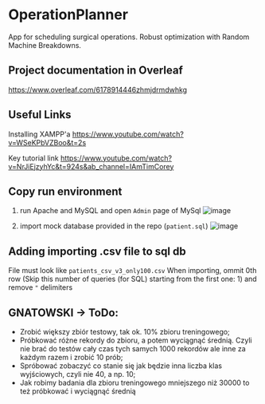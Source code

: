 # OperationPlanner
App for scheduling surgical operations. Robust optimization with Random Machine Breakdowns.

## Project documentation in Overleaf
https://www.overleaf.com/6178914446zhmjdrmdwhkg

## Useful Links
Installing XAMPP'a https://www.youtube.com/watch?v=WSeKPbVZBoo&t=2s

Key tutorial link https://www.youtube.com/watch?v=NrJiEjzyhYc&t=924s&ab_channel=IAmTimCorey

## Copy run environment
1) run Apache and MySQL and open `Admin` page of MySql
![image](https://user-images.githubusercontent.com/48590717/144767103-b535efb5-6d1e-4dd2-8f20-6c6ecfabee22.png)

2) import mock database provided in the repo (`patient.sql`)
![image](https://user-images.githubusercontent.com/48590717/144767377-8f6954c8-fb92-4e35-a6cc-877308c7ec3b.png)

## Adding importing .csv file to sql db
File must look like `patients_csv_v3_only100.csv`
When importing, ommit 0th row (Skip this number of queries (for SQL) starting from the first one: 1) and remove `"` delimiters

## GNATOWSKI -> ToDo:
- Zrobić większy zbiór testowy, tak ok. 10% zbioru treningowego;
- Próbkować różne rekordy do zbioru, a potem wyciągnąć średnią. Czyli nie brać do testów cały czas tych samych 1000 rekordów ale inne za każdym razem i zrobić 10 prób;
- Spróbować zobaczyć co stanie się jak będzie inna liczba klas wyjściowych, czyli nie 40, a np. 10;
- Jak robimy badania dla zbioru treningowego mniejszego niż 30000 to też próbkować i wyciągnąć średnią
